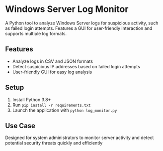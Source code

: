 # Windows Server Log Monitor

A Python tool to analyze Windows Server logs for suspicious activity, such as failed login attempts. Features a GUI for user-friendly interaction and supports multiple log formats.

## Features
- Analyze logs in CSV and JSON formats
- Detect suspicious IP addresses based on failed login attempts
- User-friendly GUI for easy log analysis

## Setup
1. Install Python 3.8+
2. Run `pip install -r requirements.txt`
3. Launch the application with `python log_monitor.py`

## Use Case
Designed for system administrators to monitor server activity and detect potential security threats quickly and efficiently
